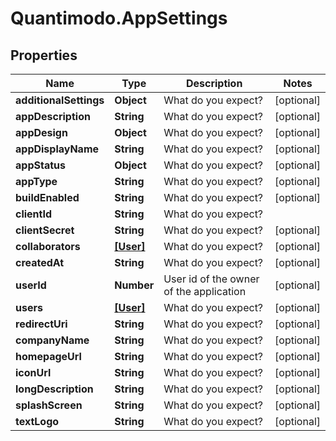 # Quantimodo.AppSettings

## Properties
Name | Type | Description | Notes
------------ | ------------- | ------------- | -------------
**additionalSettings** | **Object** | What do you expect? | [optional] 
**appDescription** | **String** | What do you expect? | [optional] 
**appDesign** | **Object** | What do you expect? | [optional] 
**appDisplayName** | **String** | What do you expect? | [optional] 
**appStatus** | **Object** | What do you expect? | [optional] 
**appType** | **String** | What do you expect? | [optional] 
**buildEnabled** | **String** | What do you expect? | [optional] 
**clientId** | **String** | What do you expect? | 
**clientSecret** | **String** | What do you expect? | [optional] 
**collaborators** | [**[User]**](User.md) | What do you expect? | [optional] 
**createdAt** | **String** | What do you expect? | [optional] 
**userId** | **Number** | User id of the owner of the application | [optional] 
**users** | [**[User]**](User.md) | What do you expect? | [optional] 
**redirectUri** | **String** | What do you expect? | [optional] 
**companyName** | **String** | What do you expect? | [optional] 
**homepageUrl** | **String** | What do you expect? | [optional] 
**iconUrl** | **String** | What do you expect? | [optional] 
**longDescription** | **String** | What do you expect? | [optional] 
**splashScreen** | **String** | What do you expect? | [optional] 
**textLogo** | **String** | What do you expect? | [optional] 


